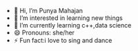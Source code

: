 - 👋 Hi, I’m Punya Mahajan
- 👀 I’m interested in learning new things
- 🌱 I’m currently learning c++,data science
- 😄 Pronouns: she/her
- ⚡ Fun fact:i love to sing and dance

<!---
punyamahajan/punyamahajan is a ✨ special ✨ repository because its `README.md` (this file) appears on your GitHub profile.
You can click the Preview link to take a look at your changes.
--->
